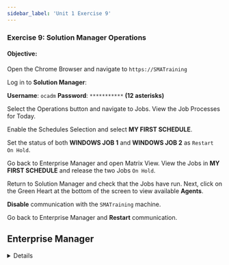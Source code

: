 ```yaml
---
sidebar_label: 'Unit 1 Exercise 9'
---
```


### Exercise 9: Solution Manager Operations

#### Objective: 

Open the Chrome Browser and navigate to ```https://SMATraining```

Log in to **Solution Manager**: 

**Username**: ```ocadm```
**Password**: ```***********``` **(12 asterisks)**

Select the Operations button and navigate to Jobs. View the Job Processes for Today. 

Enable the Schedules Selection and select **MY FIRST SCHEDULE**.

Set the status of both **WINDOWS JOB 1** and **WINDOWS JOB 2** as ```Restart On Hold```.

Go back to Enterprise Manager and open Matrix View. View the Jobs in **MY FIRST SCHEDULE** and release the two Jobs ```On Hold```.

Return to Solution Manager and check that the Jobs have run. Next, click on the Green Heart at the bottom of the screen to view available **Agents**.

**Disable** communication with the ```SMATraining``` machine.

Go back to Enterprise Manager and **Restart** communication.


## Enterprise Manager

<details>

:::tip [Walkthrough Video - Unit 1 Exercise 9](../static/videobasic/U1E9.mp4)

:::

1.	Open **Google Chrome** from the taskbar and go to:
```
https://SMATraining
```
  * If a login screen other than the **Solution Manager** login screen pops up, click **Cancel**.
2.	In the **Solution Manager login screen** enter the following:

  *	Username: ```ocadm```
  * Password: ```************``` (12 asterisks)

3.	Click **Sign in**.
4.	In the **Solution Manager Home** screen, click the **Operations** button.
5.	In the **Operations Summary** screen, click **Jobs**.
6.	Once the **Processes** screen is presented, be sure you have todays **date** selected on the left side of the screen.
7.	Turn on the **Enable/Disable Schedules Selection** (on the top right of the screen).
  *	The list of Schedules for today will be presented.
8.	Click **My First Schedule**.
  *	You should be able to see all 4 Jobs built for today in the Job List. 
9.	From the **Job** list, select **Windows Job 1** and **Windows Job 2**.
10.	Right-Click one of the Jobs.
  *	The **Job Status Update** screen will appear on the right.
  *	Notice that not all actions are available. Only the actions that can be performed for both Jobs.
11.	Select **Restart on Hold**.
  *	Solution Manager will show a message in the top of the screen confirming the action was processed.
12.	Close the **Job Status Update** screen, minimize Google Chrome and go back to **Enterprise Manager**.
13.	Open the **List** or **Matrix** view, go to today’s date and check the Jobs under **My First Schedule**.
  *	The status for **Windows Job 1** and **Windows Job 2** should be **On Hold**.
14.	Still from **Enterprise Manager**, Right-Click the Jobs and select **Release**. You must perform this action for each Job.
15.	Go back to Solution Manager. What happened to **Windows Job 1** and **Windows Job 2**?
16.	From **Solution Manager**, click the Back button (top right).
17.	Click the **Green Heart** located on the bottom right of the screen.
  *	Solution Manager will present the **Agents** screen.
18.	Select the **SMATraining** machine and then Right-Click the machine.
19.	In the **Agent Status Update** screen (on the right side), click **Disable Communication**.
20.	Close the Agent Status Update screen, minimize Google Chrome and go back to **Enterprise Manager**.
21.	Open the Machine Status tab and check the status of the **SMATraining**.
  *	It should be **Not Responding** (Gray).
22.	Right-Click the machine and select **Start Communication**.
23.	Close all the tabs in **Enterprise Manager**.
24.	Close Google Chrome.

</details>
